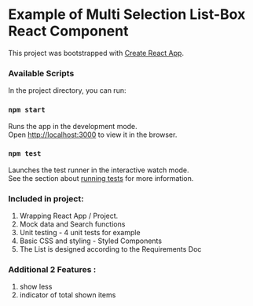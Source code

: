 # Example of Multi Selection List-Box React Component

This project was bootstrapped with [Create React App](https://github.com/facebook/create-react-app).

### Available Scripts

In the project directory, you can run:

### `npm start`

Runs the app in the development mode.\
Open [http://localhost:3000](http://localhost:3000) to view it in the browser.

### `npm test`

Launches the test runner in the interactive watch mode.\
See the section about [running tests](https://facebook.github.io/create-react-app/docs/running-tests) for more information.

### Included in project:
1. Wrapping React App / Project.
2. Mock data and Search functions 
3. Unit testing - 4 unit tests for example 
4. Basic CSS and styling - Styled Components
5. The List is designed according to the Requirements Doc
### Additional 2 Features :
1. show less
2. indicator of total shown items
